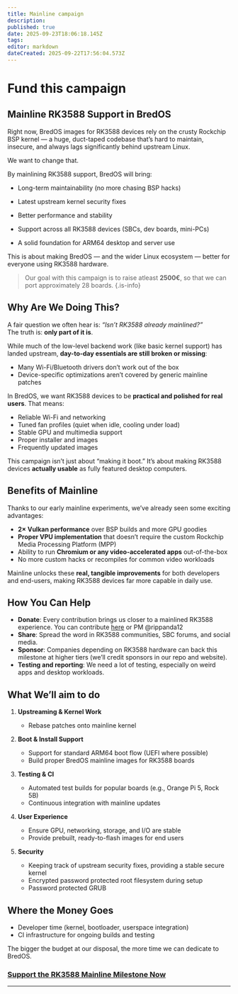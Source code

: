 ```yaml
---
title: Mainline campaign
description:
published: true
date: 2025-09-23T18:06:18.145Z
tags:
editor: markdown
dateCreated: 2025-09-22T17:56:04.573Z
---
```


# Fund this campaign

## Mainline RK3588 Support in BredOS

Right now, BredOS images for RK3588 devices rely on the crusty Rockchip BSP kernel — a huge, duct-taped codebase that’s hard to maintain, insecure, and always lags significantly behind upstream Linux.

We want to change that.

By mainlining RK3588 support, BredOS will bring:

- Long-term maintainability (no more chasing BSP hacks)

- Latest upstream kernel security fixes

- Better performance and stability

- Support across all RK3588 devices (SBCs, dev boards, mini-PCs)

- A solid foundation for ARM64 desktop and server use

This is about making BredOS — and the wider Linux ecosystem — better for everyone using RK3588 hardware.

> Our goal with this campaign is to raise atleast **2500€**, so that we can port approximately 28 boards.
> {.is-info}

## Why Are We Doing This?

A fair question we often hear is: _“Isn’t RK3588 already mainlined?”_\
The truth is: **only part of it is**.

While much of the low-level backend work (like basic kernel support) has landed upstream, **day-to-day essentials are still broken or missing**:

- Many Wi-Fi/Bluetooth drivers don’t work out of the box
- Device-specific optimizations aren’t covered by generic mainline patches

In BredOS, we want RK3588 devices to be **practical and polished for real users**. That means:

- Reliable Wi-Fi and networking
- Tuned fan profiles (quiet when idle, cooling under load)
- Stable GPU and multimedia support
- Proper installer and images
- Frequently updated images

This campaign isn’t just about “making it boot.”
It’s about making RK3588 devices **actually usable** as fully featured desktop computers.

## Benefits of Mainline

Thanks to our early mainline experiments, we’ve already seen some exciting advantages:

- **2× Vulkan performance** over BSP builds and more GPU goodies
- **Proper VPU implementation** that doesn’t require the custom Rockchip Media Processing Platform (MPP)
- Ability to run **Chromium or any video-accelerated apps** out-of-the-box
- No more custom hacks or recompiles for common video workloads

Mainline unlocks these **real, tangible improvements** for both developers and end-users, making RK3588 devices far more capable in daily use.

## How You Can Help

- **Donate**: Every contribution brings us closer to a mainlined RK3588 experience. You can contribute [here](https://ko-fi.com/Z8Z3I4J0P) or PM @rippanda12
- **Share**: Spread the word in RK3588 communities, SBC forums, and social media.
- **Sponsor**: Companies depending on RK3588 hardware can back this milestone at higher tiers (we’ll credit sponsors in our repo and website).
- **Testing and reporting**: We need a lot of testing, especially on weird apps and desktop workloads.

## What We’ll aim to do

1. **Upstreaming & Kernel Work**
   - Rebase patches onto mainline kernel

2. **Boot & Install Support**
   - Support for standard ARM64 boot flow (UEFI where possible)
   - Build proper BredOS mainline images for RK3588 boards

3. **Testing & CI**
   - Automated test builds for popular boards (e.g., Orange Pi 5, Rock 5B)
   - Continuous integration with mainline updates

4. **User Experience**
   - Ensure GPU, networking, storage, and I/O are stable
   - Provide prebuilt, ready-to-flash images for end users

5. **Security**
   - Keeping track of upstream security fixes, providing a stable secure kernel
   - Encrypted password protected root filesystem during setup
   - Password protected GRUB

## Where the Money Goes

- Developer time (kernel, bootloader, userspace integration)
- CI infrastructure for ongoing builds and testing

The bigger the budget at our disposal, the more time we can dedicate to BredOS.

### **[Support the RK3588 Mainline Milestone Now](https://ko-fi.com/Z8Z3I4J0P)**

---